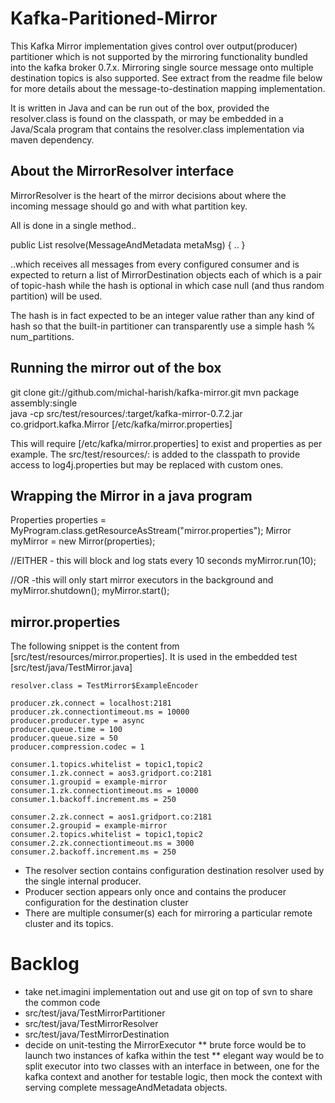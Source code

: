 Kafka-Paritioned-Mirror
=======================

This Kafka Mirror implementation gives control over output(producer) partitioner which is not supported by the mirroring functionality bundled into the kafka broker 0.7.x. Mirroring single source message onto multiple destination topics is also supported. See extract from the readme file below for more details about the message-to-destination mapping implementation.

It is written in Java and can be run out of the box, provided the resolver.class is found on the classpath, or may be embedded in a Java/Scala program that contains the resolver.class implementation via maven dependency.

About the MirrorResolver interface
----------------------------------

MirrorResolver is the heart of the mirror decisions about where the incoming message
should go and with what partition key. 

All is done in a single method..

public List<MirrorDestination> resolve(MessageAndMetadata<Message> metaMsg) { .. }

..which receives all messages from every configured consumer and is expected to
return a list of MirrorDestination objects each of which is a pair of topic-hash
while the hash is optional in which case null (and thus random partition) will be used.

The hash is in fact expected to be an integer value rather than any kind of hash 
so that the built-in partitioner can transparently use a simple hash % num_partitions. 

Running the mirror out of the box
----------------------------------

git clone git://github.com/michal-harish/kafka-mirror.git
mvn package assembly:single    
java -cp src/test/resources/:target/kafka-mirror-0.7.2.jar co.gridport.kafka.Mirror [/etc/kafka/mirror.properties]

This will require [/etc/kafka/mirror.properties] to exist and properties as per example.
The src/test/resources/: is added to the classpath to provide access to log4j.properties
but may be replaced with custom ones. 

Wrapping the Mirror in a java program
-------------------------------------

Properties properties = MyProgram.class.getResourceAsStream("mirror.properties");
Mirror myMirror = new Mirror(properties);

//EITHER - this will block and log stats every 10 seconds
myMirror.run(10); 

//OR -this will only start mirror executors in the background and myMirror.shutdown();
myMirror.start(); 

mirror.properties
-----------------

The following snippet is the content from [src/test/resources/mirror.properties].
It is used in the embedded test [src/test/java/TestMirror.java] 

    resolver.class = TestMirror$ExampleEncoder
    
    producer.zk.connect = localhost:2181
    producer.zk.connectiontimeout.ms = 10000
    producer.producer.type = async
    producer.queue.time = 100
    producer.queue.size = 50
    producer.compression.codec = 1

    consumer.1.topics.whitelist = topic1,topic2
    consumer.1.zk.connect = aos3.gridport.co:2181
    consumer.1.groupid = example-mirror
    consumer.1.zk.connectiontimeout.ms = 10000
    consumer.1.backoff.increment.ms = 250
		
    consumer.2.zk.connect = aos1.gridport.co:2181
    consumer.2.groupid = example-mirror
    consumer.2.topics.whitelist = topic1,topic2   
    consumer.2.zk.connectiontimeout.ms = 3000
    consumer.2.backoff.increment.ms = 250


 * The resolver section contains configuration destination resolver used by the single internal producer.
 * Producer section appears only once and contains the producer configuration for the destination cluster
 * There are multiple consumer(s) each for mirroring a particular remote cluster and its topics.


    
Backlog
=======

 * take net.imagini implementation out and use git on top of svn to share the common code  
 * src/test/java/TestMirrorPartitioner
 * src/test/java/TestMirrorResolver
 * src/test/java/TestMirrorDestination
 * decide on unit-testing the MirrorExecutor
 ** brute force would be to launch two instances of kafka within the test
 ** elegant way would be to split executor into two classes with an interface in between, 
    one for the kafka context and another for testable logic, then mock the context with
    serving complete messageAndMetadata objects.


